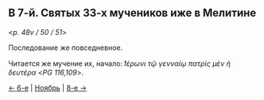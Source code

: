 ## В 7-й. Святых 33-х мучеников иже в Мелитине

<*p. 48v / 50 / 51*>

Последование же повседневное. 

Читается же мучение их, начало: *̔Ιέρωνι τῷ γενναίῳ πατρὶς μὲν ἡ δευτέρα* <*PG 116,109*>.

[← 6-е](11_06_MES.ru.md) | [Ноябрь](README.md#7-й) | [8-е →](11_08_MES.ru.md)
